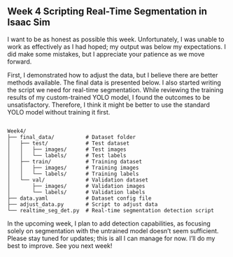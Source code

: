 ## Week 4 Scripting Real-Time Segmentation in Isaac Sim

I want to be as honest as possible this week. Unfortunately, I was unable to work as effectively as I had hoped; my output was below my expectations. I did make some mistakes, but I appreciate your patience as we move forward.

First, I demonstrated how to adjust the data, but I believe there are better methods available. The final data is presented below. I also started writing the script we need for real-time segmentation. While reviewing the training results of my custom-trained YOLO model, I found the outcomes to be unsatisfactory. Therefore, I think it might be better to use the standard YOLO model without training it first.

```

Week4/
├── final_data/          # Dataset folder
│   ├── test/            # Test dataset
│   │   ├── images/      # Test images
│   │   └── labels/      # Test labels
│   ├── train/           # Training dataset
│   │   ├── images/      # Training images
│   │   └── labels/      # Training labels
│   └── val/             # Validation dataset
│       ├── images/      # Validation images
│       └── labels/      # Validation labels
├── data.yaml            # Dataset config file
├── adjust_data.py       # Script to adjust data
└── realtime_seg_det.py  # Real-time segmentation detection script

```


In the upcoming week, I plan to add detection capabilities, as focusing solely on segmentation with the untrained model doesn’t seem sufficient. Please stay tuned for updates; this is all I can manage for now. I’ll do my best to improve. See you next week!
